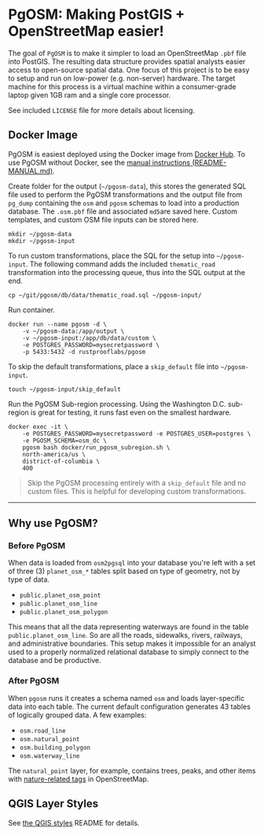# PgOSM:  Making PostGIS + OpenStreetMap easier!

The goal of `PgOSM` is to make it simpler to load an OpenStreetMap `.pbf` file into PostGIS. The resulting data structure provides spatial analysts easier access to open-source spatial data.  One focus of this project is to be easy to setup and run on low-power (e.g. non-server) hardware.  The target machine for this process is a virtual machine within a consumer-grade laptop given 1GB ram and a single core processor.

See included `LICENSE` file for more details about licensing.



## Docker Image


PgOSM is easiest deployed using the Docker image from [Docker Hub](https://hub.docker.com/r/rustprooflabs/pgosm). To use PgOSM without Docker, see the [manual instructions (README-MANUAL.md)](README-MANUAL.md).


Create folder for the output (``~/pgosm-data``),
this stores the generated SQL file used to perform the PgOSM transformations and the
output file from ``pg_dump`` containing the ``osm`` and ``pgosm`` schemas to load into a production database.
The ``.osm.pbf`` file and associated ``md5``are saved here.  Custom templates, and custom OSM file inputs can be stored here.


```
mkdir ~/pgosm-data
mkdir ~/pgosm-input
```

To run custom transformations, place the SQL for the 
setup into `~/pgosm-input`. The following command adds the included `thematic_road` 
transformation into the processing queue, thus into the 
SQL output at the end.

```
cp ~/git/pgosm/db/data/thematic_road.sql ~/pgosm-input/
```

Run container.

```
docker run --name pgosm -d \
    -v ~/pgosm-data:/app/output \
    -v ~/pgosm-input:/app/db/data/custom \
    -e POSTGRES_PASSWORD=mysecretpassword \
    -p 5433:5432 -d rustprooflabs/pgosm
```


To skip the default transformations, place a `skip_default` file into `~/pgosm-input`.

```
touch ~/pgosm-input/skip_default
```

Run the PgOSM Sub-region processing.  Using the Washington D.C. sub-region is great
for testing, it runs fast even on the smallest hardware.

```
docker exec -it \
    -e POSTGRES_PASSWORD=mysecretpassword -e POSTGRES_USER=postgres \
    -e PGOSM_SCHEMA=osm_dc \
    pgosm bash docker/run_pgosm_subregion.sh \
    north-america/us \
    district-of-columbia \
    400
```

> Skip the PgOSM processing entirely with a `skip_default` file and no custom files.  This is helpful for developing custom transformations.


----

## Why use PgOSM?

### Before PgOSM

When data is loaded from `osm2pgsql` into your database you're left with a set of three (3) `planet_osm_*` tables split based on type of geometry, not by type of data.

* `public.planet_osm_point`
* `public.planet_osm_line`
* `public.planet_osm_polygon`

This means that all the data representing waterways are found in the table `public.planet_osm_line`.  So are all the roads, sidewalks, rivers, railways, and administrative boundaries. This setup makes it impossible for an analyst used to a properly normalized relational database to simply connect to the database and be productive.

### After PgOSM

When `pgosm` runs it creates a schema named `osm` and loads layer-specific data into each table.  The current default configuration generates 43 tables of logically grouped data.  A few examples:

* `osm.road_line`
* `osm.natural_point`
* `osm.building_polygon`
* `osm.waterway_line`

The `natural_point` layer, for example, contains trees, peaks, and other items with [nature-related tags](https://wiki.openstreetmap.org/wiki/Key:natural) in OpenStreetMap.


## QGIS Layer Styles

See [the QGIS styles](./db/style/README.md) README for details.

